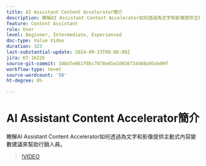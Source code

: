 ```yaml
---
title: AI Assistant Content Accelerator簡介
description: 瞭解AI Assistant Content Accelerator如何透過為文字和影像提供主動式內容變數建議來幫助行銷人員。
feature: Content Assistant
role: User
level: Beginner, Intermediate, Experienced
doc-type: Value Video
duration: 323
last-substantial-update: 2024-09-23T00:00:00Z
jira: KT-16226
source-git-commit: 108dfe961f0bc7078e65e2d036734460a95de09f
workflow-type: tm+mt
source-wordcount: '56'
ht-degree: 0%

---
```



# AI Assistant Content Accelerator簡介

瞭解AI Assistant Content Accelerator如何透過為文字和影像提供主動式內容變數建議來幫助行銷人員。

>[!VIDEO](https://video.tv.adobe.com/v/3434635/?learn=on)
